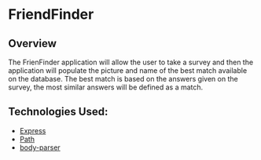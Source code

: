 # FriendFinder

## Overview 
The FrienFinder application will allow the user to take a survey and then the application will populate the picture and name of the best match available on the database. The best match is based on the answers given on the survey, the most similar answers will be defined as a match. 

## Technologies Used:

* [Express](https://www.npmjs.com/package/express)
* [Path](https://www.npmjs.com/package/path)
* [body-parser](https://www.npmjs.com/package/body-parser)



